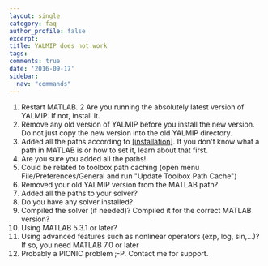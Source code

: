 ```yaml
---
layout: single
category: faq
author_profile: false
excerpt: 
title: YALMIP does not work
tags:
comments: true
date: '2016-09-17'
sidebar:
  nav: "commands"
---
```


1. Restart MATLAB.
2 Are you running the absolutely latest version of YALMIP. If not, install it.
3. Remove any old version of YALMIP before you install the new version. Do not just copy the new version into the old YALMIP directory.
4. Added all the paths according to [[installation]](tutorial/installation). If you don't know what a path in MATLAB is or how to set it, learn about that first.
5. Are you sure you added all the paths!
6. Could be related to toolbox path caching (open menu File/Preferences/General and run "Update Toolbox Path Cache")
7. Removed your old YALMIP version from the MATLAB path?
8. Added all the paths to your solver?
9. Do you have any solver installed?
10. Compiled the solver (if needed)? Compiled it for the correct MATLAB version?
11. Using MATLAB 5.3.1 or later?
12. Using advanced features such as nonlinear operators (exp, log, sin,...)? If so, you need MATLAB 7.0 or later
13. Probably a PICNIC problem ;-P. Contact me for support.

